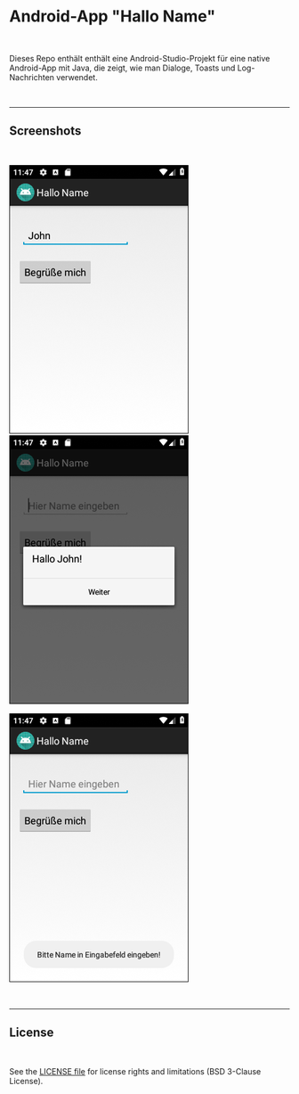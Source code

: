 # Android-App "Hallo Name" #

<br>

Dieses Repo enthält enthält eine Android-Studio-Projekt für eine native Android-App mit Java, die zeigt,
wie man Dialoge, Toasts und Log-Nachrichten verwendet.

<br>

----

## Screenshots ##

<br>

![Screenshot 1](screenshot_1.png) &nbsp; ![Screenshot 2](screenshot_2.png)

![Screenshot 3](screenshot_3.png)

<br>

----

## License ##

<br>

See the [LICENSE file](LICENSE.md) for license rights and limitations (BSD 3-Clause License).

<br>

